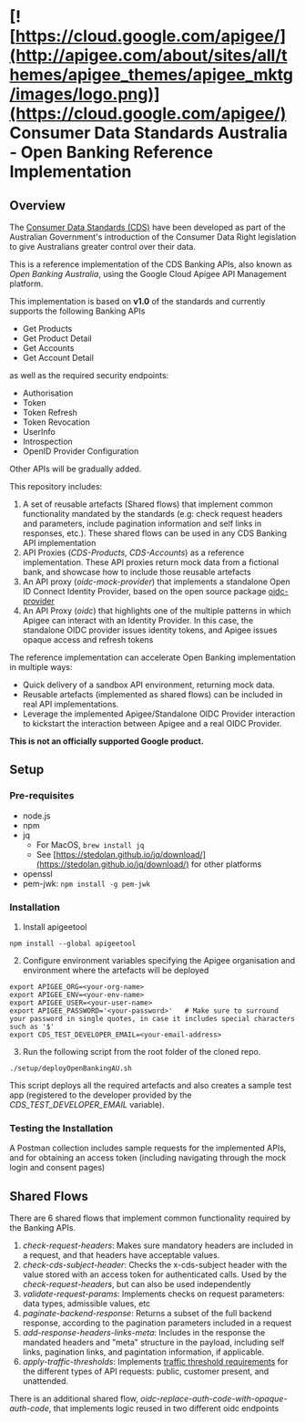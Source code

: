 # [![https://cloud.google.com/apigee/](http://apigee.com/about/sites/all/themes/apigee_themes/apigee_mktg/images/logo.png)](https://cloud.google.com/apigee/)  Consumer Data Standards Australia - Open Banking Reference Implementation

## Overview

The [Consumer Data Standards (CDS)](https://consumerdatastandards.org.au/) have been developed as part of the Australian Government's introduction of the Consumer Data Right legislation to give Australians greater control over their data.

This is a reference implementation of the CDS Banking APIs, also known as *Open Banking Australia*, using the Google Cloud Apigee API Management platform.

This implementation is based on **v1.0** of the standards and currently supports the following Banking APIs

- Get Products
- Get Product Detail
- Get Accounts
- Get Account Detail

as well as the required security endpoints:
- Authorisation
- Token
- Token Refresh
- Token Revocation
- UserInfo
- Introspection
- OpenID Provider Configuration

Other APIs will be gradually added.

This repository includes:
1. A set of reusable artefacts (Shared flows) that implement common functionality mandated by the standards (e.g: check request headers and parameters, include pagination information and self links in responses, etc.). These shared flows can be used in any CDS Banking API implementation
2. API Proxies (*CDS-Products, CDS-Accounts*) as a reference implementation. These API proxies return mock data from a fictional bank, and showcase how to include those reusable artefacts
3. An API proxy (*oidc-mock-provider*) that implements a standalone Open ID Connect Identity Provider, based on the open source package [oidc-provider](https://github.com/panva/node-oidc-provider)
3. An API Proxy (*oidc*) that  highlights one of the multiple patterns in which Apigee can interact with an Identity Provider. In this case, the standalone OIDC provider issues identity tokens, and Apigee issues opaque access and refresh tokens

The reference implementation can accelerate Open Banking implementation in multiple ways:
- Quick delivery of a sandbox API environment, returning mock data.
- Reusable artefacts (implemented as shared flows) can be included in real API implementations.
- Leverage the implemented Apigee/Standalone OIDC Provider interaction to kickstart the interaction between Apigee and a real OIDC Provider.

**This is not an officially supported Google product.**

## Setup

### Pre-requisites
- node.js 
- npm
- jq
	- For MacOS, `brew install jq`
	- See [https://stedolan.github.io/jq/download/](https://stedolan.github.io/jq/download/) for other platforms
- openssl 
- pem-jwk: `npm install -g pem-jwk`

### Installation
1. Install apigeetool
```
npm install --global apigeetool
```
2. Configure environment variables specifying the Apigee organisation and environment where the artefacts will be deployed
```
export APIGEE_ORG=<your-org-name>
export APIGEE_ENV=<your-env-name>
export APIGEE_USER=<your-user-name>
export APIGEE_PASSWORD='<your-password>'   # Make sure to surround your password in single quotes, in case it includes special characters such as '$'
export CDS_TEST_DEVELOPER_EMAIL=<your-email-address>
```
3. Run the following script from the root folder of the cloned repo.
```
./setup/deployOpenBankingAU.sh
```
This script deploys all the required artefacts and also creates a sample test app (registered to the developer provided by the *CDS_TEST_DEVELOPER_EMAIL* variable). 

### Testing the Installation
A Postman collection includes sample requests for the implemented APIs, and for obtaining an access token (including navigating through the mock login and consent pages)

## Shared Flows

There are 6 shared flows that implement common functionality required by the Banking APIs.

1. *check-request-headers*: Makes sure mandatory headers are included in a request, and that headers have acceptable values. 
2. *check-cds-subject-header*: Checks the x-cds-subject header with the value stored with an access token for authenticated calls. Used by the *check-request-headers*, but can also be used independently
3. *validate-request-params*: Implements checks on request parameters: data types, admissible values, etc
4. *paginate-backend-response*: Returns a subset of the full backend response, according to the pagination parameters included in a request
5. *add-response-headers-links-meta*: Includes in the response the mandated headers and  "meta" structure in the payload, including self links, pagination links, and pagintation information, if applicable.
6. *apply-traffic-thresholds*: Implements [traffic threshold requirements](https://consumerdatastandardsaustralia.github.io/standards/#traffic-thresholds) for the different types of API requests: public, customer present, and unattended.

There is an additional shared flow, *oidc-replace-auth-code-with-opaque-auth-code*, that implements logic reused in two different oidc endpoints

